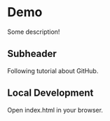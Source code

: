 # Demo

Some description!

## Subheader

Following tutorial about GitHub.

## Local Development

Open index.html in your browser.
